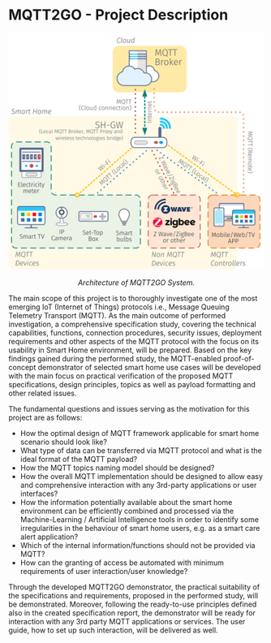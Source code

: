 # MQTT2GO - Project Description

<p align="center" >
	<img src="mqtt_architecture.svg" alt="Architecture of MQTT2GO System.">
</p>
<p align="center" >
	<em>Architecture of MQTT2GO System.</em>
</p>

The main scope of this project is to thoroughly investigate one of the most emerging IoT (Internet of Things) protocols i.e., Message Queuing Telemetry Transport (MQTT). As the main outcome of performed investigation, a comprehensive specification study, covering the technical capabilities, functions, connection procedures, security issues, deployment requirements and other aspects of the MQTT protocol with the focus on its usability in Smart Home environment, will be prepared. Based on the key findings gained during the performed study, the MQTT-enabled proof-of-concept demonstrator of selected smart home use cases will be developed with the main focus on practical verification of the proposed MQTT specifications, design principles, topics as well as payload formatting and other related issues.  

The fundamental questions and issues serving as the motivation for this project are as follows:
* How the optimal design of MQTT framework applicable for smart home scenario should look like?
* What type of data can be transferred via MQTT protocol and what is the ideal format of the MQTT payload?
* How the MQTT topics naming model should be designed?
* How the overall MQTT implementation should be designed to allow easy and comprehensive interaction with any 3rd-party applications or user interfaces?
* How the information potentially available about the smart home environment can be efficiently combined and processed via the Machine-Learning / Artificial Intelligence tools in order to identify some irregularities in the behaviour of smart home users, e.g. as a smart care alert application?
* Which of the internal information/functions should not be provided via MQTT?
* How can the granting of access be automated with minimum requirements of user interaction/user knowledge?

Through the developed MQTT2GO demonstrator, the practical suitability of the specifications and requirements, proposed in the performed study, will be demonstrated. Moreover, following the ready-to-use principles defined also in the created specification report, the demonstrator will be ready for interaction with any 3rd party MQTT applications or services. The user guide, how to set up such interaction, will be delivered as well.
